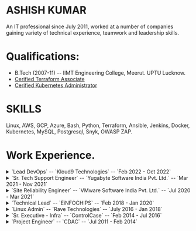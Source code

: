 # ASHISH KUMAR
An IT professional since July 2011, worked at a number of companies gaining variety of technical experience, teamwork and leadership skills.


# Qualifications:
- B.Tech (2007-11) -- IIMT Engineering College, Meerut. UPTU Lucknow.
- [Cerified Terraform Associate](https://www.credly.com/badges/63347904-ddc0-4b48-a51a-cc7da90fddf0/public_url)
- [Cerified Kubernetes Administrator](https://www.credly.com/badges/ca119c77-e178-4a2f-aced-139054d70482/public_url)
  
# SKILLS
Linux, AWS, GCP, Azure, Bash, Python, Terraform, Ansible, Jenkins, Docker, Kubernetes, MySQL, Postgresql, Snyk, OWASP ZAP.

# Work Experience.

<details><summary> `Lead DevOps` -- `Kloud9 Technologies`  --  `Feb 2022 - Oct 2022` </summary>
<p>

#### Roles and responsibilities—
```
➢ Automating the infra provisioning using terraform for AWS, GCP and Azure cloud platforms.
➢ Automating tasks using ansible playbooks and bash / python scripts.
➢ Working on serverless projects which involve lambda and serverless framework.
```
#### Projects—
```
➢ Modularization of the terraform code.
➢ Implementation of terraform for Kubernetes resource creation on cloud platforms.
➢ Implementation of packer and ansible provisioner with terraform.
```
</p>
</details>

<details><summary> `Sr. Tech Support Engineer` -- `Yugabyte Software India Pvt. Ltd.`  --  `Mar 2021 - Nov 2021`  </summary>
<p>

#### Roles and responsibilities—
```
➢ Automating the infra provisioning using terraform & ansible on AWS and GCP.
➢ Kubernetes Infra provisioning and deployment of applications on the kubernetes clusters using helm.
➢ Troubleshooting of customer (K8S) Infra and YugaByte DB issues.
➢ Providing YBDB support to the customers in coordination with the Engineering team.
```
</p>
</details>

<details><summary> `Site Reliability Engineer` -- `VMware Software India Pvt. Ltd.` --  `Jul 2020 - Mar 2021` </summary>
<p>

#### Projects (Individual Contributor role.)
```
➢ Centralization of monitoring by Wavefront using AWS lambda.
➢ Centralization of log collection on logz.io using lambda.
➢ Centralization of scripts and scheduled tasks using AWS lambda (python scripts).
➢ Automated alerting setup to a slack channel using AWS lambda (python scripts).
```
</p>
</details>

<details><summary> `Technical Lead` -- `EiNFOCHIPS` -- `Feb 2018 - Jan 2020` </summary>
<p>

#### Roles and responsibilities—
```
➢ Leading team of 10 members and taking daily standup and weekly scrum meetings etc.
➢ Architecting new AWS / GCP infra and defining its process.
➢ Providing required training and skill upgradation in the team.
➢ Leading Administration of Azure infrastructure.
➢ Evaluation and Implementation of new technologies which is best suitable for our applications and infra.
➢ Providing permanent solutions of complex and resurfacing issues.
➢ Implementation of IaC using Terraform, Ansible, Jenkins, Python etc. for AWS, GCP and Azure infra.
➢ Assigning tasks and following up on Jira tickets, creating performance reports and velocity charts using Jira.
➢ AWS cost analysis and implementation of cost optimised infra as required.
➢ Security risk assessment and mitigation strategy using Qualys guard scan.
```
#### Projects—
```
➢ IAM Key Rotation automation using lambda.
➢ Zabbix & AppDynamics monitoring system setup.
➢ Implementation of AWS Auto Scaling (with and without LB).
➢ Automating Route53 record modifications using lambda.
➢ Implementation of AWS cross account roles across the infra.
➢ Containerization of the services and applications using Kubernetes (on Azure VMs) and AWS EKS.
```
</p>
</details>

<details><summary> `Linux Admin` --  `Rave Technologies` -- `July 2016 - Jan 2018` </summary>
<p>

#### Roles and responsibilities—
```
➢ Administering 2000+ Servers on AWS using puppet (open source and enterprise).
➢ Automating tasks like db updation, scheduled jobs using Puppet and bash/python scripts.
➢ Taking care of CI / CD using Jenkins, bamboo, git.
➢ Centralised config management of all the servers including web servers and databases using puppet.
➢ Providing shared drive solution using NFS, EFS, samba etc.
```
#### Projects—
```
➢ Migrating servers from vSphere to AWS EC2 using lift and shift.
➢ OS upgradation across AWS infra.
➢ Implementation of antivirus and HIDS across AWS infra.
➢ Setup process for periodic security audit.
➢ Containerization of bamboo builds using Docker.
➢ Implementation of lambda functions to automate tasks.
```
</p>
</details>

<details><summary> `Sr. Executive - Infra` -- `ControlCase` -- `Feb 2014  - Jul 2016` </summary>
<p>

#### Roles and responsibilities—
```
➢ Centralising the monitoring and alerting system using AWS cloudwatch and Nagios plugins.
➢ Managing server level configurations using Puppet across the board.
➢ Automating the replete tasks using bash and python scripts in conjunction with puppet.
➢ Network administration — Firewalls (Cisco & Fortinet), AWS VPC NACL, route tables and security groups.
➢ Implementation of IPS, IDS and HIDS (OSSEC) in the infrastructure.
➢ Troubleshooting SIEM related issues in the customers’ infrastructure.
➢ Implementation of auto scaled infra on AWS.
```
#### Projects—
```
➢ Automating backup process.
➢ Implementation of PCI-DSS directives across the board.
➢ Migration of on premise / vSphere infra to AWS.
➢ Implementation of Git, Puppet & terraform on AWS.
➢ Implementation of MFA and SSL for all kinds of access and authentication.
➢ Defining process and automation for patching and security updates on the linux servers.
```
</p>
</details>

<details><summary> `Project Engineer` -- `CDAC` -- `Jul 2011 - Feb 2014` </summary>
<p>

#### Roles and responsibilities—
```
➢ Migrating the servers of INDIAN NAVY from windows to BOSS Linux
➢ Training naval personnel to operate and use Linux.
➢ Implementation of Samba and LDAP to replace AD.
➢ Encryption of attached disks.
➢ Setup centralised authentication for Printer access.
➢ Setup a local repository for device drivers and security updates.
```
</p>
</details>